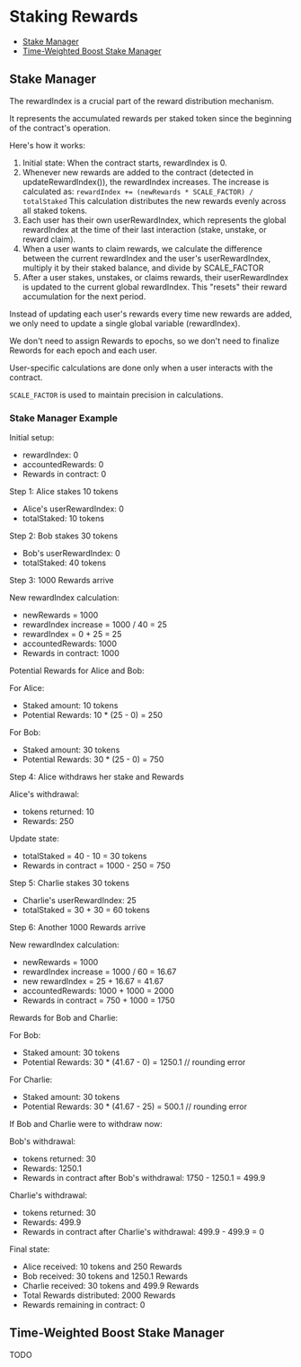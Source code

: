 # Staking Rewards

- [Stake Manager](#stake-manager)
- [Time-Weighted Boost Stake Manager](#time-weighted-boost-stake-manager)

## Stake Manager

The rewardIndex is a crucial part of the reward distribution mechanism.

It represents the accumulated rewards per staked token since the beginning of the contract's operation.

Here's how it works:

1. Initial state: When the contract starts, rewardIndex is 0.
2. Whenever new rewards are added to the contract (detected in updateRewardIndex()), the rewardIndex increases.
    The increase is calculated as:
    `rewardIndex += (newRewards * SCALE_FACTOR) / totalStaked`
    This calculation distributes the new rewards evenly across all staked tokens.
3. Each user has their own userRewardIndex, which represents the global rewardIndex at the time
    of their last interaction (stake, unstake, or reward claim).
4. When a user wants to claim rewards, we calculate the difference between the current rewardIndex
    and the user's userRewardIndex, multiply it by their staked balance, and divide by SCALE_FACTOR
5. After a user stakes, unstakes, or claims rewards, their userRewardIndex is updated to the current
    global rewardIndex. This "resets" their reward accumulation for the next period.

Instead of updating each user's rewards every time new rewards are added, we only need to update a
single global variable (rewardIndex).

We don't need to assign Rewards to epochs, so we don't need to finalize Rewords for each epoch and each user.

User-specific calculations are done only when a user interacts with the contract.

`SCALE_FACTOR` is used to maintain precision in calculations.

### Stake Manager Example

Initial setup:

* rewardIndex: 0
* accountedRewards: 0
* Rewards in contract: 0

Step 1: Alice stakes 10 tokens

* Alice's userRewardIndex: 0
* totalStaked: 10 tokens

Step 2: Bob stakes 30 tokens

* Bob's userRewardIndex: 0
* totalStaked: 40 tokens

Step 3: 1000 Rewards arrive

New rewardIndex calculation:

* newRewards = 1000
* rewardIndex increase = 1000 / 40 = 25
* rewardIndex = 0 + 25 = 25
* accountedRewards: 1000
* Rewards in contract: 1000

Potential Rewards for Alice and Bob:

For Alice:

* Staked amount: 10 tokens
* Potential Rewards: 10 * (25 - 0) = 250

For Bob:

* Staked amount: 30 tokens
* Potential Rewards: 30 * (25 - 0) = 750

Step 4: Alice withdraws her stake and Rewards

Alice's withdrawal:

* tokens returned: 10
* Rewards: 250

Update state:

* totalStaked = 40 - 10 = 30 tokens
* Rewards in contract = 1000 - 250 = 750

Step 5: Charlie stakes 30 tokens

* Charlie's userRewardIndex: 25
* totalStaked = 30 + 30 = 60 tokens

Step 6: Another 1000 Rewards arrive

New rewardIndex calculation:

* newRewards = 1000
* rewardIndex increase = 1000 / 60 = 16.67
* new rewardIndex = 25 + 16.67 = 41.67
* accountedRewards: 1000 + 1000 = 2000
* Rewards in contract = 750 + 1000 = 1750

Rewards for Bob and Charlie:

For Bob:

* Staked amount: 30 tokens
* Potential Rewards: 30 * (41.67 - 0) = 1250.1 // rounding error

For Charlie:

* Staked amount: 30 tokens
* Potential Rewards: 30 * (41.67 - 25) = 500.1 // rounding error

If Bob and Charlie were to withdraw now:

Bob's withdrawal:

* tokens returned: 30
* Rewards: 1250.1
* Rewards in contract after Bob's withdrawal: 1750 - 1250.1 = 499.9

Charlie's withdrawal:

* tokens returned: 30
* Rewards: 499.9
* Rewards in contract after Charlie's withdrawal: 499.9 - 499.9 = 0

Final state:

* Alice received: 10 tokens and 250 Rewards
* Bob received: 30 tokens and 1250.1 Rewards
* Charlie received: 30 tokens and 499.9 Rewards
* Total Rewards distributed: 2000 Rewards
* Rewards remaining in contract: 0

## Time-Weighted Boost Stake Manager

TODO
